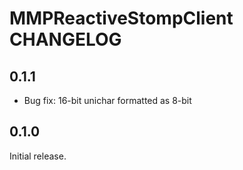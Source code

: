# MMPReactiveStompClient CHANGELOG

## 0.1.1

- Bug fix: 16-bit unichar formatted as 8-bit

## 0.1.0

Initial release.
